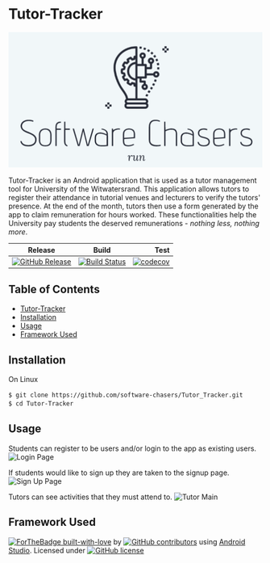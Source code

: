 # Tutor-Tracker

![Logo](https://github.com/KhanyileBN/dummy-repo/blob/master/logo.png)

Tutor-Tracker is an Android application that is used as a tutor management tool for University of the Witwatersrand. This application allows tutors to register their attendance in tutorial venues and lecturers to verify the tutors' presence. At the end of the month, tutors then use a form generated by the app to claim remuneration for hours worked. These functionalities help the University pay students the deserved remunerations - *nothing less, nothing more*.

|Release|Build        |Test    |
|-------|-------------|-------:|
|[![GitHub Release](https://img.shields.io/badge/release-v4.0-blue.svg)](https://github.com/software-chasers/Tutor_Tracker/releases) |[![Build Status](https://travis-ci.org/software-chasers/Tutor_Tracker.svg?branch=master)](https://travis-ci.org/software-chasers/Tutor_Tracker)|[![codecov](https://codecov.io/gh/software-chasers/Tutor_Tracker/branch/master/graph/badge.svg)](https://codecov.io/gh/software-chasers/Tutor_Tracker)|

## Table of Contents
* [Tutor-Tracker](https://github.com/software-chasers/tutor_tracker#tutor-tracker)
* [Installation](https://github.com/software-chasers/tutor_tracker#installation)
* [Usage](https://github.com/software-chasers/tutor_tracker#usage)
* [Framework Used](https://github.com/software-chasers/tutor_tracker#framework-used)

## Installation
On Linux
```bash
$ git clone https://github.com/software-chasers/Tutor_Tracker.git
$ cd Tutor-Tracker
```
## Usage
Students can register to be users and/or login to the app as existing users.
![Login Page](https://github.com/software-chasers/Tutor_Tracker/wiki/Usages#login-page)

If students would like to sign up they are taken to the signup page.
![Sign Up Page](https://github.com/software-chasers/Tutor_Tracker/wiki/Usages#sign-up-page)

Tutors can see activities that they must attend to.
![Tutor Main](https://github.com/software-chasers/Tutor_Tracker/wiki/Usages#tutor-main-page)

## Framework Used
[![ForTheBadge built-with-love](http://ForTheBadge.com/images/badges/built-with-love.svg)](https://github.com/software-chasers/Tutor_Tracker/) by [![GitHub contributors](https://img.shields.io/badge/contributors-5-green.svg)](https://github.com/software-chasers/Tutor_Tracker/graphs/contributors) using [Android Studio](https://developer.android.com/studio).
Licensed under [![GitHub license](https://img.shields.io/github/license/Naereen/StrapDown.js.svg)](https://github.com/software-chasers/Tutor_Tracker/blob/master/LICENSE)


